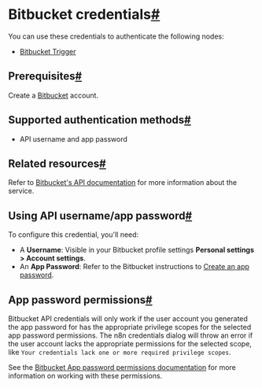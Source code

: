 [](https://github.com/n8n-io/n8n-docs/edit/main/docs/integrations/builtin/credentials/bitbucket.md "Edit this page")

# Bitbucket credentials[#](#bitbucket-credentials "Permanent link")

You can use these credentials to authenticate the following nodes:

*   [Bitbucket Trigger](../../trigger-nodes/n8n-nodes-base.bitbuckettrigger/)

## Prerequisites[#](#prerequisites "Permanent link")

Create a [Bitbucket](https://www.bitbucket.com/) account.

## Supported authentication methods[#](#supported-authentication-methods "Permanent link")

*   API username and app password

## Related resources[#](#related-resources "Permanent link")

Refer to [Bitbucket's API documentation](https://developer.atlassian.com/cloud/bitbucket/rest/intro/#authentication) for more information about the service.

## Using API username/app password[#](#using-api-usernameapp-password "Permanent link")

To configure this credential, you'll need:

*   A **Username**: Visible in your Bitbucket profile settings **Personal settings > Account settings**.
*   An **App Password**: Refer to the Bitbucket instructions to [Create an app password](https://support.atlassian.com/bitbucket-cloud/docs/create-an-app-password/).

## App password permissions[#](#app-password-permissions "Permanent link")

Bitbucket API credentials will only work if the user account you generated the app password for has the appropriate privilege scopes for the selected app password permissions. The n8n credentials dialog will throw an error if the user account lacks the appropriate permissions for the selected scope, like `Your credentials lack one or more required privilege scopes`.

See the [Bitbucket App password permissions documentation](https://support.atlassian.com/bitbucket-cloud/docs/app-password-permissions/) for more information on working with these permissions.